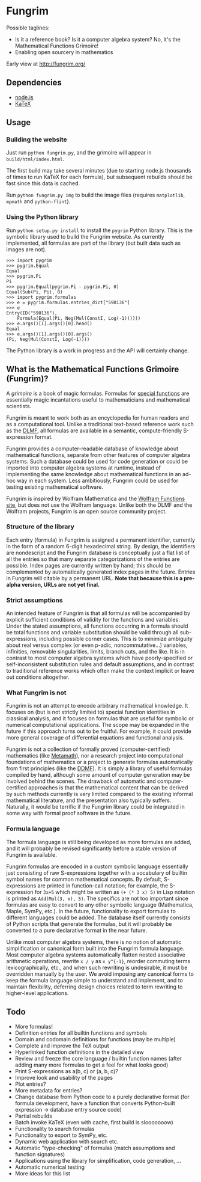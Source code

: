 # Fungrim

Possible taglines:

* Is it a reference book? Is it a computer algebra system? No, it's the Mathematical Functions Grimoire! 
* Enabling open sourcery in mathematics

Early view at http://fungrim.org/

## Dependencies

* [node.js](https://nodejs.org/)
* [KaTeX](https://www.npmjs.com/package/katex)

## Usage

### Building the website

Just run `python fungrim.py`, and the grimoire will appear in `build/html/index.html`.

The first build may take several minutes (due to starting node.js thousands of times to run KaTeX for each formula), but subsequent rebuilds should be fast since this data is cached.

Run `python fungrim.py img` to build the image files (requires `matplotlib`, `mpmath` and `python-flint`).

### Using the Python library

Run `python setup.py install` to install the `pygrim` Python library. This is the symbolic library used to build the Fungrim website. As currently implemented, all formulas are part of the library (but built data such as images are not).

    >>> import pygrim
    >>> pygrim.Equal
    Equal
    >>> pygrim.Pi
    Pi
    >>> pygrim.Equal(pygrim.Pi - pygrim.Pi, 0)
    Equal(Sub(Pi, Pi), 0)
    >>> import pygrim.formulas
    >>> e = pygrim.formulas.entries_dict["590136"]
    >>> e
    Entry(ID("590136"),
        Formula(Equal(Pi, Neg(Mul(ConstI, Log(-1))))))
    >>> e.args()[1].args()[0].head()
    Equal
    >>> e.args()[1].args()[0].args()
    (Pi, Neg(Mul(ConstI, Log(-1))))

The Python library is a work in progress and the API will certainly change.

## What is the Mathematical Functions Grimoire (Fungrim)?

A *grimoire* is a book of magic formulas. Formulas for [special functions](https://en.wikipedia.org/wiki/Special_functions) are essentially magic incantations useful to mathematicians and mathematical scientists.

Fungrim is meant to work both as an encyclopedia for human readers and as a computational tool. Unlike a traditional text-based reference work such as the [DLMF](https://dlmf.nist.gov/), all formulas are available in a semantic, compute-friendly S-expression format.

Fungrim provides a computer-readable database of knowledge about mathematical functions, separate from other features of computer algebra systems. Such a database could be used for code generation or could be imported into computer algebra systems at runtime, instead of implementing the same knowledge about mathematical functions in an ad-hoc way in each system. Less ambitiously, Fungrim could be used for testing existing mathematical software.

Fungrim is inspired by Wolfram Mathematica and the [Wolfram Functions site](http://functions.wolfram.com/), but does not use the Wolfram language. Unlike both the DLMF and the Wolfram projects, Fungrim is an open source community project.

### Structure of the library

Each entry (formula) in Fungrim is assigned a permanent identifier, currently in the form of a random 6-digit hexadecimal string. By design, the identifiers are nondescript and the Fungrim database is conceptually just a flat list of all the entries so that many separate categorizations of the entries are possible. Index pages are currently written by hand; this should be complemented by automatically generated index pages in the future. Entries in Fungrim will citable by a permanent URL. **Note that because this is a pre-alpha version, URLs are not yet final.**

### Strict assumptions

An intended feature of Fungrim is that all formulas will be accompanied by explicit sufficient conditions of validity for the functions and variables. Under the stated assumptions, all functions occurring in a formula should be total functions and variable substitution should be valid through all sub-expressions, including possible corner cases. This is to minimize ambiguity about real versus complex (or even p-adic, noncommutative...) variables, infinities, removable singularities, limits, branch cuts, and the like. It is in contrast to most computer algebra systems which have poorly-specified or self-inconsistent substitution rules and default assumptions, and in contrast to traditional reference works which often make the context implicit or leave out conditions altogether.

### What Fungrim is not

Fungrim is not an attempt to encode arbitrary mathematical knowledge. It focuses on (but is not strictly limited to) special function identities in classical analysis, and it focuses on formulas that are useful for symbolic or numerical computational applications. The scope may be expanded in the future if this approach turns out to be fruitful. For example, it could provide more general coverage of differential equations and functional analysis.

Fungrim is not a collection of formally proved (computer-certified) mathematics (like [Metamath](https://en.wikipedia.org/wiki/Metamath)), nor a research project into computational foundations of mathematics or a project to generate formulas automatically from first principles (like the [DDMF](http://ddmf.msr-inria.inria.fr)). It is simply a library of useful formulas compiled by hand, although some amount of computer generation may be involved behind the scenes. The drawback of automatic and computer-certified approaches is that the mathematical content that can be derived by such methods currently is very limited compared to the existing informal mathematical literature, and the presentation also typically suffers. Naturally, it would be terrific if the Fungrim library could be integrated in some way with formal proof software in the future.

### Formula language

The formula language is still being developed as more formulas are added, and it will probably be revised significantly before a stable version of Fungrim is available.

Fungrim formulas are encoded in a custom symbolic language essentially just consisting of raw S-expressions together with a vocabulary of builtin symbol names for common mathematical concepts. By default, S-expressions are printed in function-call notation; for example, the S-expression for `3x+5` which might be written as `(+ (* 3 x) 5)` in Lisp notation is printed as
`Add(Mul(3, x), 5)`. The specifics are not too important since formulas are easy to convert to any other symbolic language (Mathematica, Maple, SymPy, etc.). In the future, functionality to export formulas to different languages could be added. The database itself currently consists of Python scripts that generate the formulas, but it will probably be converted to a pure declarative format in the near future.

Unlike most computer algebra systems, there is no notion of automatic simplification or canonical form built into the Fungrim formula language. Most computer algebra systems automatically flatten nested associative arithmetic operations, rewrite `x / y` as `x y^{-1}`, reorder commuting terms lexicographically, etc., and when such rewriting is undesirable, it must be overridden manually by the user. We avoid imposing any canonical forms to keep the formula language simple to understand and implement, and to maintain flexibility, deferring design choices related to term rewriting to higher-level applications.

## Todo

* More formulas!
* Definition entries for all builtin functions and symbols
* Domain and codomain definitions for functions (may be multiple)
* Complete and improve the TeX output
* Hyperlinked function definitions in the detailed view
* Review and freeze the core language / builtin function names (after adding many more formulas to get a feel for what looks good)
* Print S-expressions as a(b, c) or (a, b, c)?
* Improve look and usability of the pages
* Plot entries?
* More metadata for entries?
* Change database from Python code to a purely declarative format (for formula development, have a function that converts Python-built expression -> database entry source code)
* Partial rebuilds
* Batch invoke KaTeX (even with cache, first build is slooooooow)
* Functionality to search formulas
* Functionality to export to SymPy, etc.
* Dynamic web application with search etc.
* Automatic "type-checking" of formulas (match assumptions and function signatures)
* Applications using the library for simplification, code generation, ...
* Automatic numerical testing
* More ideas for this list

